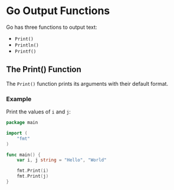 # Go Output Functions

Go has three functions to output text:

- `Print()`
- `Println()`
- `Printf()`

## The Print() Function

The `Print()` function prints its arguments with their default format.

### Example

Print the values of `i` and `j`:

```go
package main

import (
    "fmt"
)

func main() {
    var i, j string = "Hello", "World"

    fmt.Print(i)
    fmt.Print(j)
}
```
